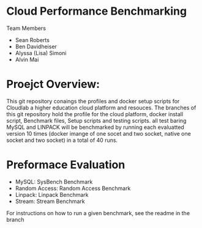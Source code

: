 #  Cloud Performance Benchmarking

Team Members 
- Sean Roberts 
- Ben Davidheiser
- Alyssa (Lisa) Simoni
- Alvin Mai

# Proejct Overview: 
This git repository conaings the profiles and docker setup scripts for Cloudlab a higher education cloud platform and resouces. The branches of this git repository hold the 
profile for the cloud platform, docker install script, Benchmark files, Setup scripts and testing scripts. all test baring MySQL and LINPACK will be benchmarked by running each
evaluatted version 10 times (docker imange of one socet and two socket, native one socket and two socket) in a total of 40 runs. 

# Preformace Evaluation 
- MySQL: SysBench Benchmark
- Random Access: Random Access Benchmark
- Linpack: Linpack Benchmark
- Stream: Stream Benchmark

For instructions on how to run a given benchmark, see the readme in the branch
